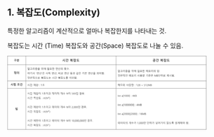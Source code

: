 ## 1. 복잡도(Complexity)


특정한 알고리즘이 계산적으로 얼마나 복잡한지를 나타내는 것.

복잡도는 시간 (Time) 복잡도와 공간(Space) 복잡도로 나눌 수 있음.



<img width="90%" src="/images/1.1 복잡도.jpg"/>

